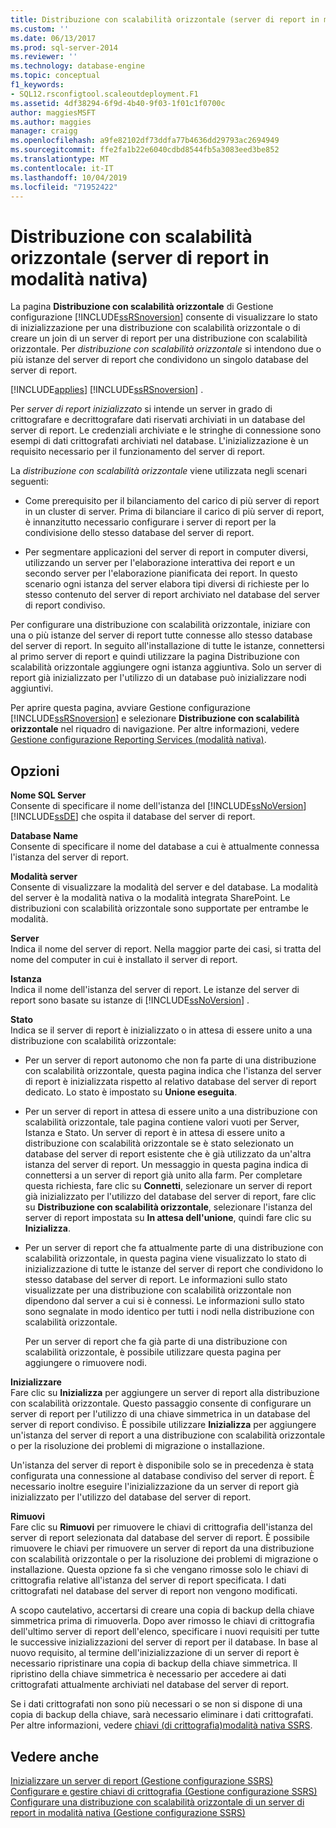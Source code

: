 ```yaml
---
title: Distribuzione con scalabilità orizzontale (server di report in modalità nativa) | Microsoft Docs
ms.custom: ''
ms.date: 06/13/2017
ms.prod: sql-server-2014
ms.reviewer: ''
ms.technology: database-engine
ms.topic: conceptual
f1_keywords:
- SQL12.rsconfigtool.scaleoutdeployment.F1
ms.assetid: 4df38294-6f9d-4b40-9f03-1f01c1f0700c
author: maggiesMSFT
ms.author: maggies
manager: craigg
ms.openlocfilehash: a9fe82102df73ddfa77b4636dd29793ac2694949
ms.sourcegitcommit: ffe2fa1b22e6040cdbd8544fb5a3083eed3be852
ms.translationtype: MT
ms.contentlocale: it-IT
ms.lasthandoff: 10/04/2019
ms.locfileid: "71952422"
---
```

# <a name="scale-out-deployment-native-mode-report-server"></a>Distribuzione con scalabilità orizzontale (server di report in modalità nativa)
  La pagina **Distribuzione con scalabilità orizzontale** di Gestione configurazione [!INCLUDE[ssRSnoversion](../../includes/ssrsnoversion-md.md)] consente di visualizzare lo stato di inizializzazione per una distribuzione con scalabilità orizzontale o di creare un join di un server di report per una distribuzione con scalabilità orizzontale. Per *distribuzione con scalabilità orizzontale* si intendono due o più istanze del server di report che condividono un singolo database del server di report.  
  
 [!INCLUDE[applies](../../includes/applies-md.md)] [!INCLUDE[ssRSnoversion](../../includes/ssrsnoversion-md.md)] .  
  
 Per *server di report inizializzato* si intende un server in grado di crittografare e decrittografare dati riservati archiviati in un database del server di report. Le credenziali archiviate e le stringhe di connessione sono esempi di dati crittografati archiviati nel database. L'inizializzazione è un requisito necessario per il funzionamento del server di report.  
  
 La *distribuzione con scalabilità orizzontale* viene utilizzata negli scenari seguenti:  
  
-   Come prerequisito per il bilanciamento del carico di più server di report in un cluster di server. Prima di bilanciare il carico di più server di report, è innanzitutto necessario configurare i server di report per la condivisione dello stesso database del server di report.  
  
-   Per segmentare applicazioni del server di report in computer diversi, utilizzando un server per l'elaborazione interattiva dei report e un secondo server per l'elaborazione pianificata dei report. In questo scenario ogni istanza del server elabora tipi diversi di richieste per lo stesso contenuto del server di report archiviato nel database del server di report condiviso.  
  
 Per configurare una distribuzione con scalabilità orizzontale, iniziare con una o più istanze del server di report tutte connesse allo stesso database del server di report. In seguito all'installazione di tutte le istanze, connettersi al primo server di report e quindi utilizzare la pagina Distribuzione con scalabilità orizzontale aggiungere ogni istanza aggiuntiva. Solo un server di report già inizializzato per l'utilizzo di un database può inizializzare nodi aggiuntivi.  
  
 Per aprire questa pagina, avviare Gestione configurazione [!INCLUDE[ssRSnoversion](../../includes/ssrsnoversion-md.md)] e selezionare **Distribuzione con scalabilità orizzontale** nel riquadro di navigazione. Per altre informazioni, vedere [Gestione configurazione Reporting Services &#40;modalità nativa&#41;](../../../2014/sql-server/install/reporting-services-configuration-manager-native-mode.md).  
  
## <a name="options"></a>Opzioni  
 **Nome SQL Server**  
 Consente di specificare il nome dell'istanza del [!INCLUDE[ssNoVersion](../../includes/ssnoversion-md.md)] [!INCLUDE[ssDE](../../includes/ssde-md.md)] che ospita il database del server di report.  
  
 **Database Name**  
 Consente di specificare il nome del database a cui è attualmente connessa l'istanza del server di report.  
  
 **Modalità server**  
 Consente di visualizzare la modalità del server e del database. La modalità del server è la modalità nativa o la modalità integrata SharePoint. Le distribuzioni con scalabilità orizzontale sono supportate per entrambe le modalità.  
  
 **Server**  
 Indica il nome del server di report. Nella maggior parte dei casi, si tratta del nome del computer in cui è installato il server di report.  
  
 **Istanza**  
 Indica il nome dell'istanza del server di report. Le istanze del server di report sono basate su istanze di [!INCLUDE[ssNoVersion](../../includes/ssnoversion-md.md)] .  
  
 **Stato**  
 Indica se il server di report è inizializzato o in attesa di essere unito a una distribuzione con scalabilità orizzontale:  
  
-   Per un server di report autonomo che non fa parte di una distribuzione con scalabilità orizzontale, questa pagina indica che l'istanza del server di report è inizializzata rispetto al relativo database del server di report dedicato. Lo stato è impostato su **Unione eseguita**.  
  
-   Per un server di report in attesa di essere unito a una distribuzione con scalabilità orizzontale, tale pagina contiene valori vuoti per Server, Istanza e Stato. Un server di report è in attesa di essere unito a distribuzione con scalabilità orizzontale se è stato selezionato un database del server di report esistente che è già utilizzato da un'altra istanza del server di report. Un messaggio in questa pagina indica di connettersi a un server di report già unito alla farm. Per completare questa richiesta, fare clic su **Connetti**, selezionare un server di report già inizializzato per l'utilizzo del database del server di report, fare clic su **Distribuzione con scalabilità orizzontale**, selezionare l'istanza del server di report impostata su **In attesa dell'unione**, quindi fare clic su **Inizializza**.  
  
-   Per un server di report che fa attualmente parte di una distribuzione con scalabilità orizzontale, in questa pagina viene visualizzato lo stato di inizializzazione di tutte le istanze del server di report che condividono lo stesso database del server di report. Le informazioni sullo stato visualizzate per una distribuzione con scalabilità orizzontale non dipendono dal server a cui si è connessi. Le informazioni sullo stato sono segnalate in modo identico per tutti i nodi nella distribuzione con scalabilità orizzontale.  
  
     Per un server di report che fa già parte di una distribuzione con scalabilità orizzontale, è possibile utilizzare questa pagina per aggiungere o rimuovere nodi.  
  
 **Inizializzare**  
 Fare clic su **Inizializza** per aggiungere un server di report alla distribuzione con scalabilità orizzontale. Questo passaggio consente di configurare un server di report per l'utilizzo di una chiave simmetrica in un database del server di report condiviso. È possibile utilizzare **Inizializza** per aggiungere un'istanza del server di report a una distribuzione con scalabilità orizzontale o per la risoluzione dei problemi di migrazione o installazione.  
  
 Un'istanza del server di report è disponibile solo se in precedenza è stata configurata una connessione al database condiviso del server di report. È necessario inoltre eseguire l'inizializzazione da un server di report già inizializzato per l'utilizzo del database del server di report.  
  
 **Rimuovi**  
 Fare clic su **Rimuovi** per rimuovere le chiavi di crittografia dell'istanza del server di report selezionata dal database del server di report. È possibile rimuovere le chiavi per rimuovere un server di report da una distribuzione con scalabilità orizzontale o per la risoluzione dei problemi di migrazione o installazione. Questa opzione fa sì che vengano rimosse solo le chiavi di crittografia relative all'istanza del server di report specificata. I dati crittografati nel database del server di report non vengono modificati.  
  
 A scopo cautelativo, accertarsi di creare una copia di backup della chiave simmetrica prima di rimuoverla. Dopo aver rimosso le chiavi di crittografia dell'ultimo server di report dell'elenco, specificare i nuovi requisiti per tutte le successive inizializzazioni del server di report per il database. In base al nuovo requisito, al termine dell'inizializzazione di un server di report è necessario ripristinare una copia di backup della chiave simmetrica. Il ripristino della chiave simmetrica è necessario per accedere ai dati crittografati attualmente archiviati nel database del server di report.  
  
 Se i dati crittografati non sono più necessari o se non si dispone di una copia di backup della chiave, sarà necessario eliminare i dati crittografati. Per altre informazioni, vedere [chiavi &#40;di crittografia&#41;modalità nativa SSRS](../../../2014/sql-server/install/encryption-keys-ssrs-native-mode.md).  
  
## <a name="see-also"></a>Vedere anche  
 [Inizializzare un server di report &#40;Gestione configurazione SSRS&#41;](../../reporting-services/install-windows/ssrs-encryption-keys-initialize-a-report-server.md)   
 [Configurare e gestire chiavi di crittografia &#40;Gestione configurazione SSRS&#41;](../../reporting-services/install-windows/ssrs-encryption-keys-manage-encryption-keys.md)   
 [Configurare una distribuzione con scalabilità orizzontale di un server di report in modalità nativa &#40;Gestione configurazione SSRS&#41;](../../reporting-services/install-windows/configure-a-native-mode-report-server-scale-out-deployment.md)  
  
  
